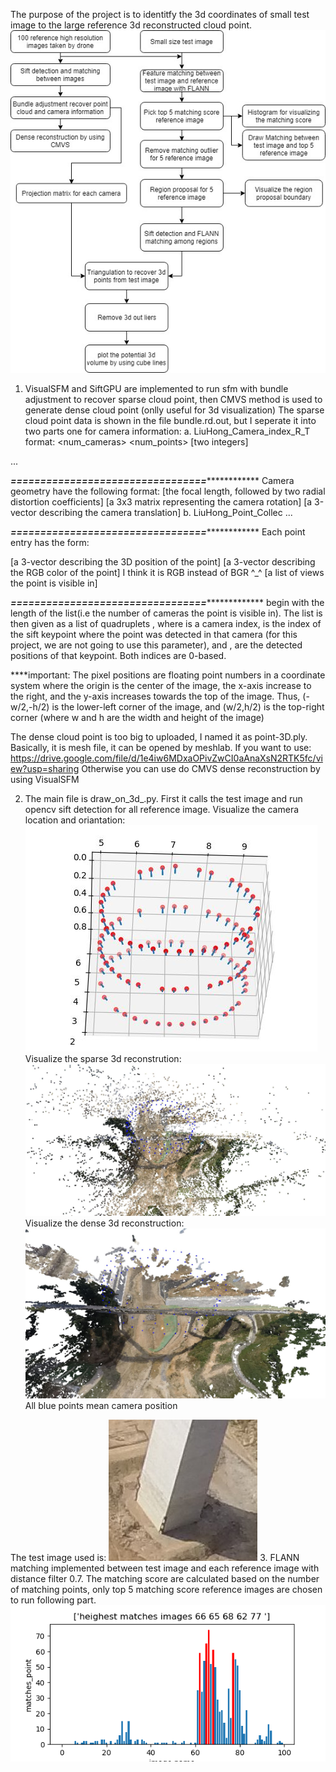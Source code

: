The purpose of the project is to identitfy the 3d coordinates of small test image to the large reference 3d reconstructed cloud point.
![procedure](https://github.com/lipilian/3D_reconstruction_of_bridge/blob/master/Untitled%20Diagram.jpg)
1. VisualSFM and SiftGPU are implemented to run sfm with bundle adjustment to recover sparse cloud point, then CMVS method is used to 
generate dense cloud point (onlly useful for 3d visualization)
The sparse cloud point data is shown in the file bundle.rd.out, but I seperate it into two parts
one for camera information:
a. LiuHong_Camera_index_R_T
format:
<num_cameras> <num_points> [two integers]
<camera1>
<camera2>
   ...
<cameraN>

*****=================================*****************
Camera geometry have the following format:
<f> <k1> <k2>  [the focal length, followed by two radial distortion coefficients]
<R>            [a 3x3 matrix representing the camera rotation]
<t>            [a 3-vector describing the camera translation]
b. LiuHong_Point_Collec
<point1>
<point2>
  ...
<pointM>

*****=================================*****************
Each point entry has the form:

<position> [a 3-vector describing the 3D position of the point]
<color>   [a 3-vector describing the RGB color of the point] I think it is RGB instead of BGR ^_^
<view list> [a list of views the point is visible in]

*****=================================******************
<view list> begin with the length of the list(i.e the number of cameras the point is visible in).
The list is then given as a list of quadruplets <camera> <key> <x> <y>, where <camera> is a camera index,
<key> is the index of the sift keypoint where the point was detected in that camera (for this project, we
are not going to use this parameter), and <x>, <y> are the detected positions of that keypoint. Both indices are 
0-based.

****important: The pixel positions are floating point numbers in a coordinate system where the origin is the
center of the image, the x-axis increase to the right, and the y-axis increases towards the top of the image.
Thus, (-w/2,-h/2) is the lower-left corner of the image, and (w/2,h/2) is the top-right corner (where w and h
are the width and height of the image)


The dense cloud point is too big to uploaded, I named it as point-3D.ply. Basically, it is mesh file, it can be opened
by meshlab. If you want to use:
https://drive.google.com/file/d/1e4iw6MDxaOPivZwCI0aAnaXsN2RTK5fc/view?usp=sharing
Otherwise you can use do CMVS dense reconstruction by using VisualSFM

2. The main file is draw_on_3d_.py. First it calls the test image and run opencv sift detection for all reference image.
Visualize the camera location and oriantation:
![Camera](https://github.com/lipilian/3D_reconstruction_of_bridge/blob/master/result/camera.JPG)
Visualize the sparse 3d reconstrution:
![Sparse_re](https://github.com/lipilian/3D_reconstruction_of_bridge/blob/master/result/sparse_reconstruction.JPG)
Visualize the dense 3d reconstruction:
![Dense_Re](https://github.com/lipilian/3D_reconstruction_of_bridge/blob/master/result/dense_reconstruction.JPG)
All blue points mean camera position

The test image used is:
![test2](https://github.com/lipilian/3D_reconstruction_of_bridge/blob/master/result/test2/test2.jpg)
3. FLANN matching implemented between test image and each reference image with distance filter 0.7.
The matching score are calculated based on the number of matching points, only top 5 matching score reference images are chosen 
to run following part.
![matching_score](https://github.com/lipilian/3D_reconstruction_of_bridge/blob/master/result/test2/matching_score_for_100_image.png)




